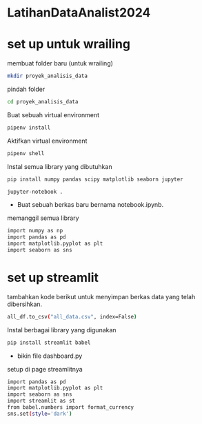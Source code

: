 # LatihanDataAnalist2024

# set up untuk wrailing
membuat folder baru (untuk wrailing)
```bash
mkdir proyek_analisis_data
```
pindah folder
```bash
cd proyek_analisis_data
```
Buat sebuah virtual environment 
```bash
pipenv install
```

Aktifkan virtual environment 
```bash
pipenv shell
```
Instal semua library yang dibutuhkan 
```bash
pip install numpy pandas scipy matplotlib seaborn jupyter
```

```bash
jupyter-notebook .
```
- Buat sebuah berkas baru bernama notebook.ipynb.

memanggil semua library
```bash
import numpy as np
import pandas as pd
import matplotlib.pyplot as plt
import seaborn as sns
```

# set up streamlit
tambahkan kode berikut untuk menyimpan berkas data yang telah dibersihkan.
```bash
all_df.to_csv("all_data.csv", index=False)
```
Instal berbagai library yang digunakan
```bash
pip install streamlit babel
```
- bikin file dashboard.py
  
setup di page streamlitnya
```bash
import pandas as pd
import matplotlib.pyplot as plt
import seaborn as sns
import streamlit as st
from babel.numbers import format_currency
sns.set(style='dark')
```

```bash

```
